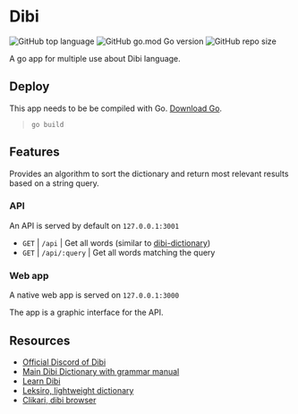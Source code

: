 # Dibi

![GitHub top language](https://img.shields.io/github/languages/top/MarioVieilledent/Dibi)
![GitHub go.mod Go version](https://img.shields.io/github/go-mod/go-version/MarioVieilledent/Dibi)
![GitHub repo size](https://img.shields.io/github/repo-size/MarioVieilledent/Dibi)

A go app for multiple use about Dibi language.

## Deploy

This app needs to be be compiled with Go. [Download Go](https://go.dev/dl/).

> `go build`

## Features

Provides an algorithm to sort the dictionary and return most relevant results based on a string query.

### API
An API is served by default on `127.0.0.1:3001`

- `GET` | `/api` | Get all words (similar to [dibi-dictionary](https://dibi-dictionary.herokuapp.com/dictionary/getWords/all))
- `GET` | `/api/:query` | Get all words matching the query

### Web app
A native web app is served on `127.0.0.1:3000`

The app is a graphic interface for the API.

## Resources

- [Official Discord of Dibi](https://discord.com/invite/xSk3RMpEXB)
- [Main Dibi Dictionary with grammar manual](https://dibi-dictionary.herokuapp.com/)
- [Learn Dibi](https://sites.google.com/view/apprendre-le-dibi-avec-blatha/accueil)
- [Leksiro, lightweight dictionary](https://leksiro.disly.fr/)
- [Clikari, dibi browser](https://clikari.disly.fr/)